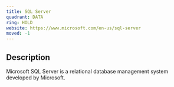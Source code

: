 ```yaml
---
title: SQL Server
quadrant: DATA
ring: HOLD
website: https://www.microsoft.com/en-us/sql-server
moved: -1
---
```


## Description

Microsoft SQL Server is a relational database management system developed by Microsoft.